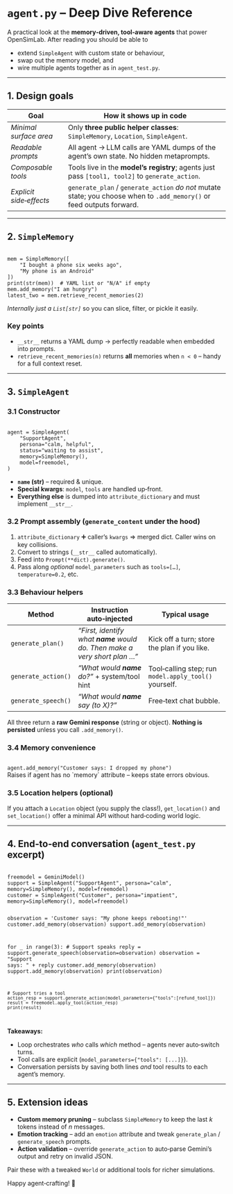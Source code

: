 # `agent.py` – Deep Dive Reference
A practical look at the **memory‑driven, tool‑aware agents** that power OpenSimLab.  After reading you should be able to  
* extend `SimpleAgent` with custom state or behaviour,  
* swap out the memory model, and  
* wire multiple agents together as in `agent_test.py`.

---

## 1. Design goals
| Goal | How it shows up in code |
|------|------------------------|
| *Minimal surface area* | Only **three public helper classes**: `SimpleMemory`, `Location`, `SimpleAgent`. |
| *Readable prompts* | All agent → LLM calls are YAML dumps of the agent’s own state. No hidden metaprompts. |
| *Composable tools* | Tools live in the **model’s registry**; agents just pass `[tool1, tool2]` to `generate_action`. |
| *Explicit side‑effects* | `generate_plan` / `generate_action` *do not* mutate state; you choose when to `.add_memory()` or feed outputs forward. |

---

## 2. `SimpleMemory`
<CODE>
mem = SimpleMemory([
    "I bought a phone six weeks ago",
    "My phone is an Android"
])
print(str(mem))  # YAML list or "N/A" if empty
mem.add_memory("I am hungry")
latest_two = mem.retrieve_recent_memories(2)
</CODE>

*Internally just a `List[str]`* so you can slice, filter, or pickle it easily.

### Key points
* `__str__` returns a YAML dump → perfectly readable when embedded into prompts.  
* `retrieve_recent_memories(n)` returns **all** memories when `n < 0` – handy for a full context reset.

---

## 3. `SimpleAgent`
### 3.1 Constructor
<CODE>
agent = SimpleAgent(
    "SupportAgent",
    persona="calm, helpful",
    status="waiting to assist",
    memory=SimpleMemory(),
    model=freemodel,
)
</CODE>

* **`name` (str)** – required & unique.  
* **Special kwargs**: `model`, `tools` are handled up‑front.  
* **Everything else** is dumped into `attribute_dictionary` and must implement `__str__`.

### 3.2 Prompt assembly (`generate_content` under the hood)
1. `attribute_dictionary` ➕ caller’s `kwargs` ⇒ merged dict. Caller wins on key collisions.  
2. Convert to strings (`__str__` called automatically).  
3. Feed into `Prompt(**dict).generate()`.  
4. Pass along *optional* `model_parameters` such as `tools=[…]`, `temperature=0.2`, etc.

### 3.3 Behaviour helpers
| Method | Instruction auto‑injected | Typical usage |
|--------|--------------------------|---------------|
| `generate_plan()` | *“First, identify what **name** would do. Then make a very short plan …”* | Kick off a turn; store the plan if you like. |
| `generate_action()` | *“What would **name** do?”* + system/tool hint | Tool‑calling step; run `model.apply_tool()` yourself. |
| `generate_speech()` | *“What would **name** say (to X)?”* | Free‑text chat bubble. |

All three return a **raw Gemini response** (string or object). **Nothing is persisted** unless you call `.add_memory()`.

### 3.4 Memory convenience
<CODE>
agent.add_memory("Customer says: I dropped my phone")
</CODE>
Raises if agent has no `memory` attribute – keeps state errors obvious.

### 3.5 Location helpers (optional)
If you attach a `Location` object (you supply the class!), `get_location()` and `set_location()` offer a minimal API without hard‑coding world logic.

---

## 4. End‑to‑end conversation (`agent_test.py` excerpt)
<CODE>
freemodel = GeminiModel()
support = SimpleAgent("SupportAgent", persona="calm", memory=SimpleMemory(), model=freemodel)
customer = SimpleAgent("Customer", persona="impatient", memory=SimpleMemory(), model=freemodel)

observation = 'Customer says: "My phone keeps rebooting!"'
customer.add_memory(observation)
support.add_memory(observation)

for _ in range(3):
    # Support speaks
    reply = support.generate_speech(observation=observation)
    observation = "Support says: " + reply
    customer.add_memory(observation)
    support.add_memory(observation)
    print(observation)

    # Support tries a tool
    action_resp = support.generate_action(model_parameters={"tools":[refund_tool]})
    result = freemodel.apply_tool(action_resp)
    print(result)
</CODE>

**Takeaways:**  
* Loop orchestrates *who* calls *which* method – agents never auto‑switch turns.  
* Tool calls are explicit (`model_parameters={"tools": [...]}`).  
* Conversation persists by saving both lines *and* tool results to each agent’s memory.

---

## 5. Extension ideas
* **Custom memory pruning** – subclass `SimpleMemory` to keep the last *k* tokens instead of *n* messages.  
* **Emotion tracking** – add an `emotion` attribute and tweak `generate_plan` / `generate_speech` prompts.  
* **Action validation** – override `generate_action` to auto‑parse Gemini’s output and retry on invalid JSON.

Pair these with a tweaked `World` or additional tools for richer simulations.

Happy agent‑crafting! 🤖